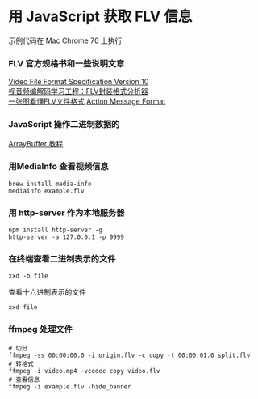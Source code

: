# 用 JavaScript 获取 FLV 信息

示例代码在 Mac Chrome 70 上执行

### FLV 官方规格书和一些说明文章

[Video File Format Specification Version 10](https://www.adobe.com/content/dam/acom/en/devnet/flv/video_file_format_spec_v10.pdf)  
[视音频编解码学习工程：FLV封装格式分析器](https://blog.csdn.net/leixiaohua1020/article/details/17934487)  
[一张图看懂FLV文件格式](https://blog.ibaoger.com/2017/06/04/flv-file-format/)
[Action Message Format](https://www.adobe.com/content/dam/acom/en/devnet/pdf/amf0-file-format-specification.pdf)

### JavaScript 操作二进制数据的
[ArrayBuffer 教程](http://es6.ruanyifeng.com/#docs/arraybuffer)  

### 用MediaInfo 查看视频信息
```
brew install media-info
mediainfo example.flv
```

### 用 http-server 作为本地服务器
```
npm install http-server -g
http-server -a 127.0.0.1 -p 9999
```

### 在终端查看二进制表示的文件
```
xxd -b file
```

查看十六进制表示的文件
```
xxd file
```

### ffmpeg 处理文件
```
# 切分
ffmpeg -ss 00:00:00.0 -i origin.flv -c copy -t 00:00:01.0 split.flv
# 转格式
ffmpeg -i video.mp4 -vcodec copy video.flv
# 查看信息
ffmpeg -i example.flv -hide_banner
```
